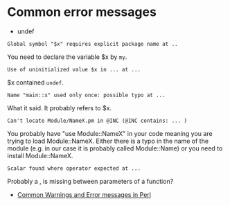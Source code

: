 # Common error messages

* undef

```
Global symbol "$x" requires explicit package name at ..
```


You need to declare the variable $x by `my`.



```
Use of uninitialized value $x in ... at ...
```


$x contained `undef`.



```
Name "main::x" used only once: possible typo at ...
```


What it said. It probably refers to $x.



```
Can't locate Module/NameX.pm in @INC (@INC contains: ... )
```


You probably have "use Module::NameX" in your code meaning you are trying to load
Module::NameX. Either there is a typo in the name of the module (e.g. in our case it is
probably called Module::Name) or you need to install Module::NameX.



```
Scalar found where operator expected at ...
```


Probably a , is missing between parameters of a function?



* [Common Warnings and Error messages in Perl](https://perlmaven.com/common-warnings-and-error-messages)




